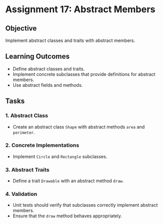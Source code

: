 
# Assignment 17: Abstract Members

## Objective
Implement abstract classes and traits with abstract members.

## Learning Outcomes
- Define abstract classes and traits.
- Implement concrete subclasses that provide definitions for abstract members.
- Use abstract fields and methods.

## Tasks

### 1. Abstract Class
- Create an abstract class `Shape` with abstract methods `area` and `perimeter`.

### 2. Concrete Implementations
- Implement `Circle` and `Rectangle` subclasses.

### 3. Abstract Traits
- Define a trait `Drawable` with an abstract method `draw`.

### 4. Validation
- Unit tests should verify that subclasses correctly implement abstract members.
- Ensure that the `draw` method behaves appropriately.
